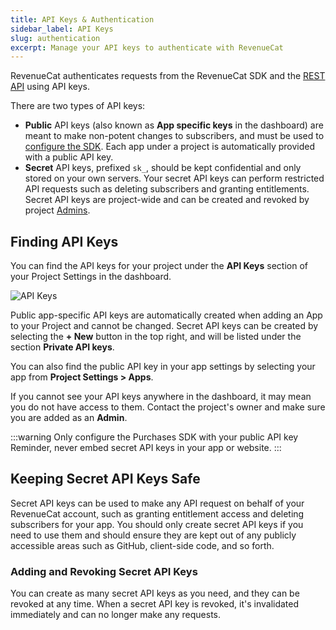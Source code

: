 ```yaml
---
title: API Keys & Authentication
sidebar_label: API Keys
slug: authentication
excerpt: Manage your API keys to authenticate with RevenueCat
---
```


RevenueCat authenticates requests from the RevenueCat SDK and the [REST API](/api-v2) using API keys.

There are two types of API keys:

- **Public** API keys (also known as **App specific keys** in the dashboard) are meant to make non-potent changes to subscribers, and must be used to [configure the SDK](/getting-started/configuring-sdk). Each app under a project is automatically provided with a public API key.
- **Secret** API keys, prefixed `sk_`, should be kept confidential and only stored on your own servers. Your secret API keys can perform restricted API requests such as deleting subscribers and granting entitlements. Secret API keys are project-wide and can be created and revoked by project [Admins](/projects/collaborators).

## Finding API Keys

You can find the API keys for your project under the **API Keys** section of your Project Settings in the dashboard.

![API Keys](/images/4bd2a9d-app.revenuecat.com_projects_85ff18c7_api-keys_3d87623aacc4187dc0f71130302c338a.png)

Public app-specific API keys are automatically created when adding an App to your Project and cannot be changed. Secret API keys can be created by selecting the **+ New** button in the top right, and will be listed under the section **Private API keys**.

You can also find the public API key in your app settings by selecting your app from **Project Settings > Apps**.

If you cannot see your API keys anywhere in the dashboard, it may mean you do not have access to them. Contact the project's owner and make sure you are added as an **Admin**.

:::warning Only configure the Purchases SDK with your public API key
Reminder, never embed secret API keys in your app or website.
:::

## Keeping Secret API Keys Safe

Secret API keys can be used to make any API request on behalf of your RevenueCat account, such as granting entitlement access and deleting subscribers for your app. You should only create secret API keys if you need to use them and should ensure they are kept out of any publicly accessible areas such as GitHub, client-side code, and so forth.

### Adding and Revoking Secret API Keys

You can create as many secret API keys as you need, and they can be revoked at any time. When a secret API key is revoked, it's invalidated immediately and can no longer make any requests.
